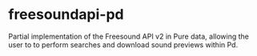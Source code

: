 # freesoundapi-pd
Partial implementation of the Freesound API v2 in Pure data, allowing the user to to perform searches and download sound previews within Pd.
